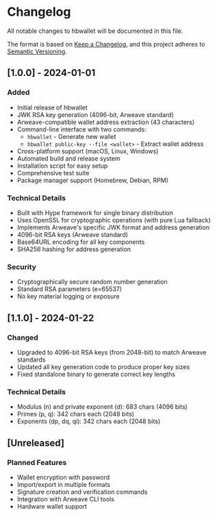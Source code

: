 # Changelog

All notable changes to hbwallet will be documented in this file.

The format is based on [Keep a Changelog](https://keepachangelog.com/en/1.0.0/),
and this project adheres to [Semantic Versioning](https://semver.org/spec/v2.0.0.html).

## [1.0.0] - 2024-01-01

### Added
- Initial release of hbwallet
- JWK RSA key generation (4096-bit, Arweave standard)
- Arweave-compatible wallet address extraction (43 characters)
- Command-line interface with two commands:
  - `hbwallet` - Generate new wallet
  - `hbwallet public-key --file <wallet>` - Extract wallet address
- Cross-platform support (macOS, Linux, Windows)
- Automated build and release system
- Installation script for easy setup
- Comprehensive test suite
- Package manager support (Homebrew, Debian, RPM)

### Technical Details
- Built with Hype framework for single binary distribution
- Uses OpenSSL for cryptographic operations (with pure Lua fallback)
- Implements Arweave's specific JWK format and address generation
- 4096-bit RSA keys (Arweave standard)
- Base64URL encoding for all key components
- SHA256 hashing for address generation

### Security
- Cryptographically secure random number generation
- Standard RSA parameters (e=65537)
- No key material logging or exposure

## [1.1.0] - 2024-01-22

### Changed
- Upgraded to 4096-bit RSA keys (from 2048-bit) to match Arweave standards
- Updated all key generation code to produce proper key sizes
- Fixed standalone binary to generate correct key lengths

### Technical Details
- Modulus (n) and private exponent (d): 683 chars (4096 bits)
- Primes (p, q): 342 chars each (2048 bits)
- Exponents (dp, dq, qi): 342 chars each (2048 bits)

## [Unreleased]

### Planned Features
- Wallet encryption with password
- Import/export in multiple formats
- Signature creation and verification commands
- Integration with Arweave CLI tools
- Hardware wallet support